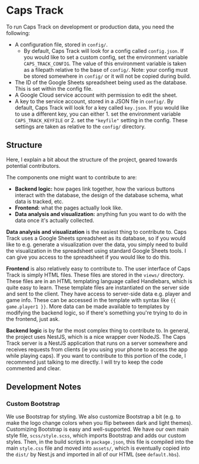 # Caps Track

To run Caps Track on development or production data, you need the following:
- A configuration file, stored in `config/`.
  - By default, Caps Track will look for a config called `config.json`. If you would like to set a custom config, set the environment variable `CAPS_TRACK_CONFIG`. The value of this environment variable is taken as a filepath relative to the base of `config/`. Note: your config must be stored somewhere in `config/` or it will not be copied during build.
- The ID of the Google Sheets spreadsheet being used as the database. This is set within the config file.
- A Google Cloud service account with permission to edit the sheet.
- A key to the service account, stored in a JSON file in `config/`. By default, Caps Track will look for a key called `key.json`. If you would like to use a different key, you can either 1. set the environment variable `CAPS_TRACK_KEYFILE` or 2. set the `"keyfile"` setting in the config. These settings are taken as relative to the `config/` directory.

## Structure

Here, I explain a bit about the structure of the project, geared towards potential contributors.

The components one might want to contribute to are:
- **Backend logic:** how pages link together, how the various buttons interact with the database, the design of the database schema, what data is tracked, etc.
- **Frontend:** what the pages actually look like.
- **Data analysis and visualization:** anything fun you want to do with the data once it's actually collected.


**Data analysis and visualization** is the easiest thing to contribute to. Caps Track uses a Google Sheets spreadsheet as its database, so if you would like to e.g. generate a visualization over the data, you simply need to build the visualization in the spreadsheet using standard Google Sheets tools. I can give you access to the spreadsheet if you would like to do this.

**Frontend** is also relatively easy to contribute to. The user interface of Caps Track is simply HTML files. These files are stored in the `views/` directory. These files are in an HTML templating language called Handlebars, which is quite easy to learn. These template files are instantiated on the server side and sent to the client. They have access to server-side data e.g. player and game info. These can be accessed in the template with syntax like `{{ game.player1 }}`. More data can be made available to templates by modifying the backend logic, so if there's something you're trying to do in the frontend, just ask.

**Backend logic** is by far the most complex thing to contribute to. In general, the project uses NestJS, which is a nice wrapper over NodeJS. The Caps Track server is a NestJS application that runs on a server somewhere and receives requests from clients (ie you using your phone to access the app while playing caps). If you want to contribute to this portion of the code, I recommend just talking to me directly. I will try to keep the code commented and clear.

## Development Notes

### Custom Bootstrap 

We use Bootstrap for styling. We also customize Bootstrap a bit (e.g. to make the logo change colors when you flip between dark and light themes). Customizing Bootstrap is easy and well-supported. We have our own main style file, `scss/style.scss`, which imports Bootstrap and adds our custom styles. Then, in the build scripts in `package.json`, this file is compiled into the main `style.css` file and moved into `assets/`, which is eventually copied into the `dist/` by Nest.js and imported in all of our HTML (see `default.hbs`).
